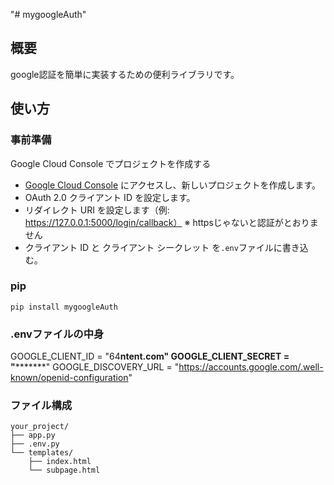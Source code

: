 "# mygoogleAuth" 

## 概要
google認証を簡単に実装するための便利ライブラリです。

## 使い方

### 事前準備

Google Cloud Console でプロジェクトを作成する
- [Google Cloud Console](https://console.cloud.google.com/) にアクセスし、新しいプロジェクトを作成します。
- OAuth 2.0 クライアント ID を設定します。
- リダイレクト URI を設定します（例: https://127.0.0.1:5000/login/callback）
  ※ httpsじゃないと認証がとおりません
- クライアント ID と クライアント シークレット を`.env`ファイルに書き込む。

### pip

`pip install mygoogleAuth`

### .envファイルの中身
GOOGLE_CLIENT_ID = "64************ntent.com"
GOOGLE_CLIENT_SECRET = "*******************"
GOOGLE_DISCOVERY_URL = "https://accounts.google.com/.well-known/openid-configuration"

### ファイル構成

```
your_project/
├── app.py
├── .env.py
└── templates/
    ├── index.html
    └── subpage.html
```

